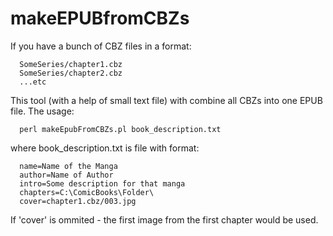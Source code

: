# makeEPUBfromCBZs
If you have a bunch of CBZ files in a format:
```
  SomeSeries/chapter1.cbz
  SomeSeries/chapter2.cbz
  ...etc
```
This tool (with a help of small text file) with combine all CBZs into one EPUB file.
The usage:
```
  perl makeEpubFromCBZs.pl book_description.txt
```
where book_description.txt is file with format:
```
  name=Name of the Manga
  author=Name of Author
  intro=Some description for that manga
  chapters=C:\ComicBooks\Folder\
  cover=chapter1.cbz/003.jpg
```  
If 'cover' is ommited - the first image from the first chapter would be used.
